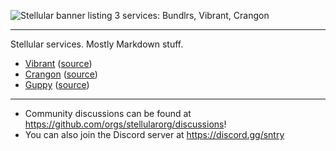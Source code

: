![Stellular banner listing 3 services: Bundlrs, Vibrant, Crangon](https://retrospring.s3.amazonaws.com/users/profile_headers/111/337/689/436/443/515/web/stellular-all.png)

***

Stellular services. Mostly Markdown stuff.

* [Vibrant](https://stellular.org) ([source](https://github.com/stellularorg/vibrant))
* [Crangon](https://crgn.cc) ([source](https://github.com/stellularorg/crangon))
* [Guppy](https://orion.stellular.net) ([source](https://github.com/stellularorg/guppy))

***

* Community discussions can be found at <https://github.com/orgs/stellularorg/discussions>!
* You can also join the Discord server at <https://discord.gg/sntry>
